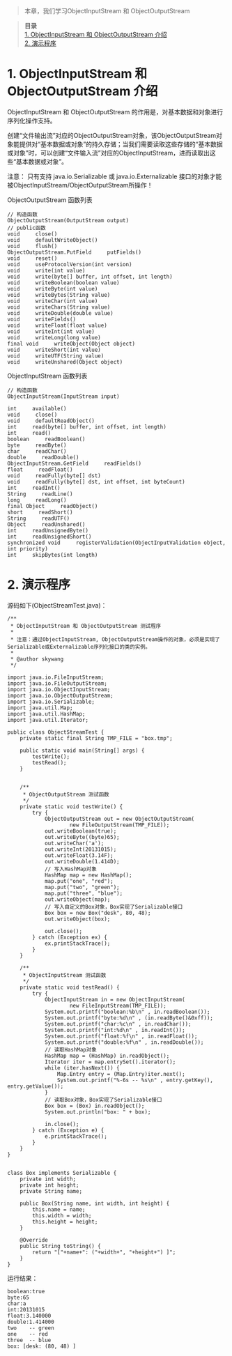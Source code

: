 
> 本章，我们学习ObjectInputStream 和 ObjectOutputStream

> **目录**  
[1. ObjectInputStream 和 ObjectOutputStream 介绍](#anchor1)   
[2. 演示程序](#anchor2)   


<a name="anchor1"></a>
# 1. ObjectInputStream 和 ObjectOutputStream 介绍

ObjectInputStream 和 ObjectOutputStream 的作用是，对基本数据和对象进行序列化操作支持。

创建“文件输出流”对应的ObjectOutputStream对象，该ObjectOutputStream对象能提供对“基本数据或对象”的持久存储；当我们需要读取这些存储的“基本数据或对象”时，可以创建“文件输入流”对应的ObjectInputStream，进而读取出这些“基本数据或对象”。

注意： 只有支持 java.io.Serializable 或 java.io.Externalizable 接口的对象才能被ObjectInputStream/ObjectOutputStream所操作！



ObjectOutputStream 函数列表

    // 构造函数
    ObjectOutputStream(OutputStream output)
    // public函数
    void     close()
    void     defaultWriteObject()
    void     flush()
    ObjectOutputStream.PutField     putFields()
    void     reset()
    void     useProtocolVersion(int version)
    void     write(int value)
    void     write(byte[] buffer, int offset, int length)
    void     writeBoolean(boolean value)
    void     writeByte(int value)
    void     writeBytes(String value)
    void     writeChar(int value)
    void     writeChars(String value)
    void     writeDouble(double value)
    void     writeFields()
    void     writeFloat(float value)
    void     writeInt(int value)
    void     writeLong(long value)
    final void     writeObject(Object object)
    void     writeShort(int value)
    void     writeUTF(String value)
    void     writeUnshared(Object object)

ObjectInputStream 函数列表

    // 构造函数
    ObjectInputStream(InputStream input)

    int     available()
    void     close()
    void     defaultReadObject()
    int     read(byte[] buffer, int offset, int length)
    int     read()
    boolean     readBoolean()
    byte     readByte()
    char     readChar()
    double     readDouble()
    ObjectInputStream.GetField     readFields()
    float     readFloat()
    void     readFully(byte[] dst)
    void     readFully(byte[] dst, int offset, int byteCount)
    int     readInt()
    String     readLine()
    long     readLong()
    final Object     readObject()
    short     readShort()
    String     readUTF()
    Object     readUnshared()
    int     readUnsignedByte()
    int     readUnsignedShort()
    synchronized void     registerValidation(ObjectInputValidation object, int priority)
    int     skipBytes(int length)

<a name="anchor2"></a>
# 2. 演示程序

源码如下(ObjectStreamTest.java)： 

    /**
     * ObjectInputStream 和 ObjectOutputStream 测试程序
     *
     * 注意：通过ObjectInputStream, ObjectOutputStream操作的对象，必须是实现了Serializable或Externalizable序列化接口的类的实例。
     *
     * @author skywang
     */

    import java.io.FileInputStream;   
    import java.io.FileOutputStream;   
    import java.io.ObjectInputStream;   
    import java.io.ObjectOutputStream;   
    import java.io.Serializable;   
    import java.util.Map;
    import java.util.HashMap;
    import java.util.Iterator;
      
    public class ObjectStreamTest { 
        private static final String TMP_FILE = "box.tmp";
      
        public static void main(String[] args) {   
            testWrite();
            testRead();
        }
      

        /**
         * ObjectOutputStream 测试函数
         */
        private static void testWrite() {   
            try {
                ObjectOutputStream out = new ObjectOutputStream(
                        new FileOutputStream(TMP_FILE));
                out.writeBoolean(true);
                out.writeByte((byte)65);
                out.writeChar('a');
                out.writeInt(20131015);
                out.writeFloat(3.14F);
                out.writeDouble(1.414D);
                // 写入HashMap对象
                HashMap map = new HashMap();
                map.put("one", "red");
                map.put("two", "green");
                map.put("three", "blue");
                out.writeObject(map);
                // 写入自定义的Box对象，Box实现了Serializable接口
                Box box = new Box("desk", 80, 48);
                out.writeObject(box);

                out.close();
            } catch (Exception ex) {
                ex.printStackTrace();
            }
        }
     
        /**
         * ObjectInputStream 测试函数
         */
        private static void testRead() {
            try {
                ObjectInputStream in = new ObjectInputStream(
                        new FileInputStream(TMP_FILE));
                System.out.printf("boolean:%b\n" , in.readBoolean());
                System.out.printf("byte:%d\n" , (in.readByte()&0xff));
                System.out.printf("char:%c\n" , in.readChar());
                System.out.printf("int:%d\n" , in.readInt());
                System.out.printf("float:%f\n" , in.readFloat());
                System.out.printf("double:%f\n" , in.readDouble());
                // 读取HashMap对象
                HashMap map = (HashMap) in.readObject();
                Iterator iter = map.entrySet().iterator();
                while (iter.hasNext()) {
                    Map.Entry entry = (Map.Entry)iter.next();
                    System.out.printf("%-6s -- %s\n" , entry.getKey(), entry.getValue());
                }
                // 读取Box对象，Box实现了Serializable接口
                Box box = (Box) in.readObject();
                System.out.println("box: " + box);

                in.close();
            } catch (Exception e) {
                e.printStackTrace();
            }
        }
    }


    class Box implements Serializable {
        private int width;   
        private int height; 
        private String name;   

        public Box(String name, int width, int height) {
            this.name = name;
            this.width = width;
            this.height = height;
        }

        @Override
        public String toString() {
            return "["+name+": ("+width+", "+height+") ]";
        }
    }

运行结果：

    boolean:true
    byte:65
    char:a
    int:20131015
    float:3.140000
    double:1.414000
    two    -- green
    one    -- red
    three  -- blue
    box: [desk: (80, 48) ]

 
